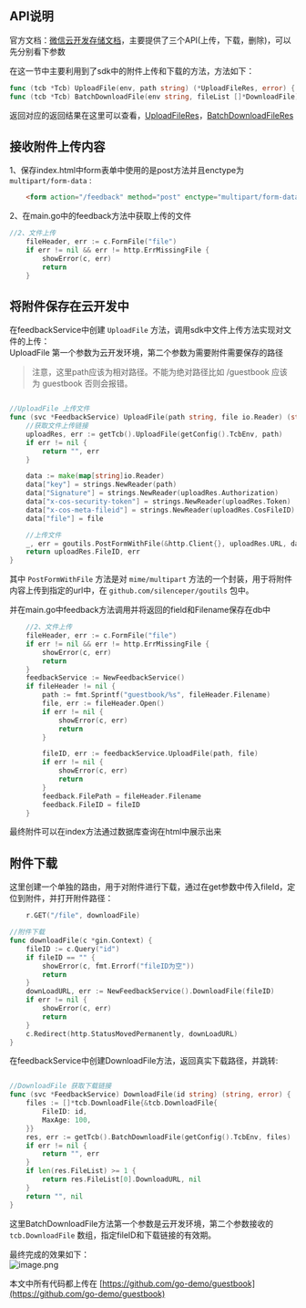 ## API说明
官方文档：[微信云开发存储文档](https://developers.weixin.qq.com/minigame/dev/wxcloud/reference-http-api/storage/)，主要提供了三个API(上传，下载，删除)，可以先分别看下参数

在这一节中主要利用到了sdk中的附件上传和下载的方法，方法如下：
```go
func (tcb *Tcb) UploadFile(env, path string) (*UploadFileRes, error) {
func (tcb *Tcb) BatchDownloadFile(env string, fileList []*DownloadFile) (*BatchDownloadFileRes, error) {
```

返回对应的返回结果在这里可以查看，[UploadFileRes](https://pkg.go.dev/github.com/silenceper/wechat/tcb?tab=doc#UploadFileRes)，[BatchDownloadFileRes](https://pkg.go.dev/github.com/silenceper/wechat/tcb?tab=doc#BatchDownloadFileRes)

<a name="264b81c5"></a>
## 接收附件上传内容
1、保存index.html中form表单中使用的是post方法并且enctype为 `multipart/form-data` :

```html
    <form action="/feedback" method="post" enctype="multipart/form-data">
```
2、在main.go中的feedback方法中获取上传的文件

```go
//2、文件上传
	fileHeader, err := c.FormFile("file")
	if err != nil && err != http.ErrMissingFile {
		showError(c, err)
		return
	}
```

<a name="186268da"></a>
## 将附件保存在云开发中
在feedbackService中创建 `UploadFile` 方法，调用sdk中文件上传方法实现对文件的上传：<br />UploadFile 第一个参数为云开发环境，第二个参数为需要附件需要保存的路径
> 注意，这里path应该为相对路径。不能为绝对路径比如 /guestbook 应该为 guestbook 否则会报错。


```go

//UploadFile 上传文件
func (svc *FeedbackService) UploadFile(path string, file io.Reader) (string, error) {
	//获取文件上传链接
	uploadRes, err := getTcb().UploadFile(getConfig().TcbEnv, path)
	if err != nil {
		return "", err
	}

	data := make(map[string]io.Reader)
	data["key"] = strings.NewReader(path)
	data["Signature"] = strings.NewReader(uploadRes.Authorization)
	data["x-cos-security-token"] = strings.NewReader(uploadRes.Token)
	data["x-cos-meta-fileid"] = strings.NewReader(uploadRes.CosFileID)
	data["file"] = file

	//上传文件
	_, err = goutils.PostFormWithFile(&http.Client{}, uploadRes.URL, data)
	return uploadRes.FileID, err
}
```

其中 `PostFormWithFile` 方法是对 `mime/multipart` 方法的一个封装，用于将附件内容上传到指定的url中，在 `github.com/silenceper/goutils` 包中。

并在main.go中feedback方法调用并将返回的field和Filename保存在db中

```go
	//2、文件上传
	fileHeader, err := c.FormFile("file")
	if err != nil && err != http.ErrMissingFile {
		showError(c, err)
		return
	}
	feedbackService := NewFeedbackService()
	if fileHeader != nil {
		path := fmt.Sprintf("guestbook/%s", fileHeader.Filename)
		file, err := fileHeader.Open()
		if err != nil {
			showError(c, err)
			return
		}

		fileID, err := feedbackService.UploadFile(path, file)
		if err != nil {
			showError(c, err)
			return
		}
		feedback.FilePath = fileHeader.Filename
		feedback.FileID = fileID
	}
```

最终附件可以在index方法通过数据库查询在html中展示出来

<a name="786a132e"></a>
## 附件下载
这里创建一个单独的路由，用于对附件进行下载，通过在get参数中传入fileId，定位到附件，并打开附件路径：

```go
	r.GET("/file", downloadFile)
```

```go
//附件下载
func downloadFile(c *gin.Context) {
	fileID := c.Query("id")
	if fileID == "" {
		showError(c, fmt.Errorf("fileID为空"))
		return
	}
	downLoadURL, err := NewFeedbackService().DownloadFile(fileID)
	if err != nil {
		showError(c, err)
		return
	}
	c.Redirect(http.StatusMovedPermanently, downLoadURL)
}
```

在feedbackService中创建DownloadFile方法，返回真实下载路径，并跳转:

```go

//DownloadFile 获取下载链接
func (svc *FeedbackService) DownloadFile(id string) (string, error) {
	files := []*tcb.DownloadFile{&tcb.DownloadFile{
		FileID: id,
		MaxAge: 100,
	}}
	res, err := getTcb().BatchDownloadFile(getConfig().TcbEnv, files)
	if err != nil {
		return "", err
	}
	if len(res.FileList) >= 1 {
		return res.FileList[0].DownloadURL, nil
	}
	return "", nil
}
```

这里BatchDownloadFile方法第一个参数是云开发环境，第二个参数接收的 `tcb.DownloadFile` 数组，指定fileID和下载链接的有效期。

最终完成的效果如下：<br />![image.png](https://cdn.nlark.com/yuque/0/2020/png/748713/1580025839031-8efea9fe-3ce0-4a4b-a8cd-0ad2120c1a9e.png#align=left&display=inline&height=666&name=image.png&originHeight=1332&originWidth=2256&size=112605&status=done&style=none&width=1128)


本文中所有代码都上传在 [https://github.com/go-demo/guestbook](https://github.com/go-demo/guestbook)

